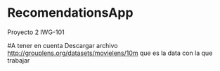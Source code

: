 # RecomendationsApp
Proyecto 2 IWG-101

#A tener en cuenta
Descargar archivo http://grouplens.org/datasets/movielens/10m que es la data con la que trabajar

